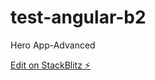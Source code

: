 # test-angular-b2

Hero App-Advanced

[Edit on StackBlitz ⚡️](https://stackblitz.com/edit/angular-94u5ht)
